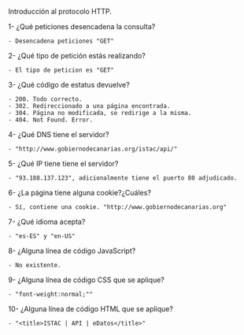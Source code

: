 Introducción al protocolo HTTP.

1- ¿Qué peticiones desencadena la consulta?

    - Desencadena peticiones "GET"
    
2- ¿Qué tipo de petición estás realizando?

    - El tipo de peticion es "GET"
    
3- ¿Qué código de estatus devuelve?

    - 200. Todo correcto.
    - 302. Redireccionado a una página encontrada.
    - 304. Página no modificada, se redirige a la misma.
    - 404. Not Found. Error.
    
4- ¿Qué DNS tiene el servidor?

    - "http://www.gobiernodecanarias.org/istac/api/"
    
5- ¿Qué IP tiene tiene el servidor?

    - "93.188.137.123", adicionalmente tiene el puerto 80 adjudicado.

6- ¿La página tiene alguna cookie?¿Cuáles?

    - Sí, contiene una cookie. "http://www.gobiernodecanarias.org"
    
7- ¿Qué idioma acepta?

    - "es-ES" y "en-US"
    
8- ¿Alguna línea de código JavaScript?

    - No existente.
    
9- ¿Alguna línea de código CSS que se aplique?

    - "font-weight:normal;""
    
10- ¿Alguna línea de código HTML que se aplique?

    - "<title>ISTAC | API | eDatos</title>"